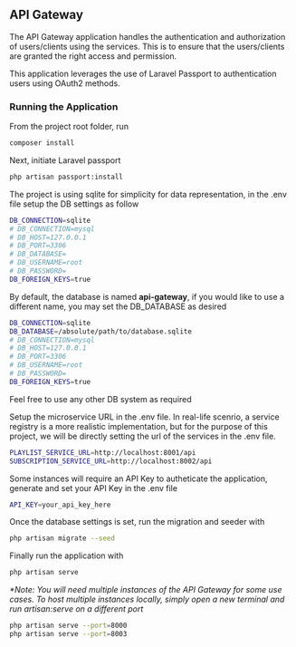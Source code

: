 ## API Gateway

The API Gateway application handles the authentication and authorization of users/clients using the services. This is to ensure that the users/clients are granted the right access and permission.

This application leverages the use of Laravel Passport to authentication users using OAuth2 methods.

### Running the Application
From the project root folder, run 

```sh
composer install
```

Next, initiate Laravel passport 
```sh
php artisan passport:install
```

The project is using sqlite for simplicity for data representation, in the .env file setup the DB settings as follow
```sh
DB_CONNECTION=sqlite
# DB_CONNECTION=mysql
# DB_HOST=127.0.0.1
# DB_PORT=3306
# DB_DATABASE=
# DB_USERNAME=root
# DB_PASSWORD=
DB_FOREIGN_KEYS=true
```
By default, the database is named **api-gateway**, if you would like to use a different name, you may set the DB_DATABASE as desired
```sh
DB_CONNECTION=sqlite
DB_DATABASE=/absolute/path/to/database.sqlite
# DB_CONNECTION=mysql
# DB_HOST=127.0.0.1
# DB_PORT=3306
# DB_USERNAME=root
# DB_PASSWORD=
DB_FOREIGN_KEYS=true
```
Feel free to use any other DB system as required

Setup the microservice URL in the .env file. In real-life scenrio, a service registry is a more realistic implementation, but for the purpose of this project, we will be directly setting the url of the services in the .env file.
```sh
PLAYLIST_SERVICE_URL=http://localhost:8001/api
SUBSCRIPTION_SERVICE_URL=http://localhost:8002/api
```
Some instances will require an API Key to autheticate the application, generate and set your API Key in the .env file
```sh
API_KEY=your_api_key_here
```
Once the database settings is set, run the migration and seeder with 
```sh
php artisan migrate --seed
```

Finally run the application with 
```sh
php artisan serve
```

_*Note: You will need multiple instances of the API Gateway for some use cases. To host multiple instances locally, simply open a new terminal and run artisan:serve on a different port_
```sh
php artisan serve --port=8000
php artisan serve --port=8003
```